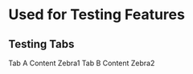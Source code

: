 # Used for Testing Features

## Testing Tabs

<text>
<sencha-component-tabs tabsize='150px'>
  <tab title='Modern'>
    Tab A Content Zebra1
  </tab>
  <tab title='Classic'>
    Tab B Content Zebra2
  </tab>
</sencha-component-tabs> 
</text>
